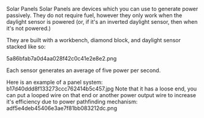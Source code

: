 Solar Panels
Solar Panels are devices which you can use to generate power passively. They do not require fuel, however they only work when the daylight sensor is powered (or, if it's an inverted daylight sensor, then when it's not powered.)

They are built with a workbench, diamond block, and daylight sensor stacked like so:

5a86bfab7a0d4aa028f42c0c41e2e8e2.png

Each sensor generates an average of five power per second.

Here is an example of a panel system: b17d40ddd8f133273ccc762414b5c457.jpg Note that it has a loose end, you can put a looped wire on that end or another power output wire to increase it's efficiency due to power pathfinding mechanism: adf5e4deb45406e3ae7f81bb083212dc.png